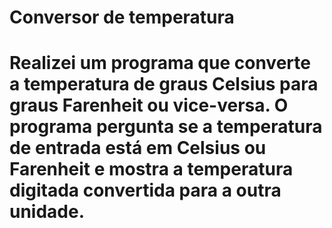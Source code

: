 # Conversor de temperatura
# Realizei um programa que converte a temperatura de graus Celsius para graus Farenheit ou vice-versa. O programa pergunta se a temperatura de entrada está em Celsius ou Farenheit e mostra a temperatura digitada convertida para a outra unidade.